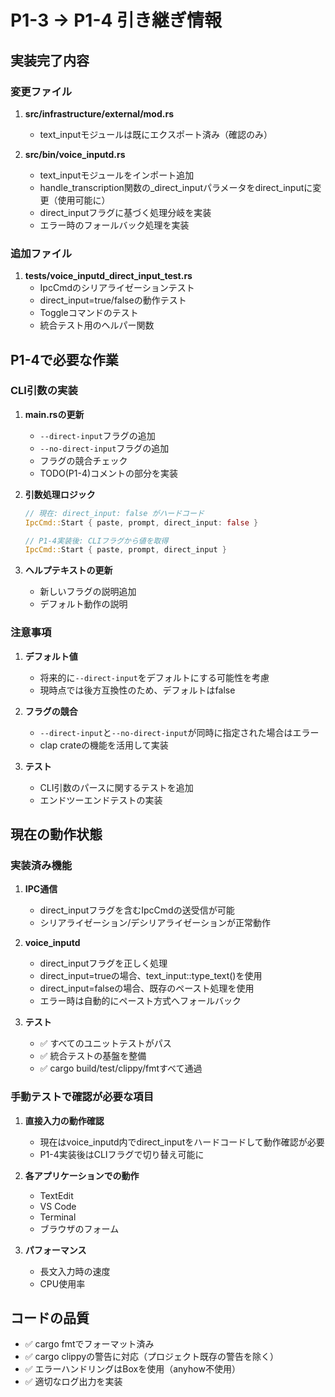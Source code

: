 # P1-3 → P1-4 引き継ぎ情報

## 実装完了内容

### 変更ファイル

1. **src/infrastructure/external/mod.rs**
   - text_inputモジュールは既にエクスポート済み（確認のみ）

2. **src/bin/voice_inputd.rs**
   - text_inputモジュールをインポート追加
   - handle_transcription関数の_direct_inputパラメータをdirect_inputに変更（使用可能に）
   - direct_inputフラグに基づく処理分岐を実装
   - エラー時のフォールバック処理を実装

### 追加ファイル

1. **tests/voice_inputd_direct_input_test.rs**
   - IpcCmdのシリアライゼーションテスト
   - direct_input=true/falseの動作テスト
   - Toggleコマンドのテスト
   - 統合テスト用のヘルパー関数

## P1-4で必要な作業

### CLI引数の実装

1. **main.rsの更新**
   - `--direct-input`フラグの追加
   - `--no-direct-input`フラグの追加
   - フラグの競合チェック
   - TODO(P1-4)コメントの部分を実装

2. **引数処理ロジック**
   ```rust
   // 現在: direct_input: false がハードコード
   IpcCmd::Start { paste, prompt, direct_input: false }
   
   // P1-4実装後: CLIフラグから値を取得
   IpcCmd::Start { paste, prompt, direct_input }
   ```

3. **ヘルプテキストの更新**
   - 新しいフラグの説明追加
   - デフォルト動作の説明

### 注意事項

1. **デフォルト値**
   - 将来的に`--direct-input`をデフォルトにする可能性を考慮
   - 現時点では後方互換性のため、デフォルトはfalse

2. **フラグの競合**
   - `--direct-input`と`--no-direct-input`が同時に指定された場合はエラー
   - clap crateの機能を活用して実装

3. **テスト**
   - CLI引数のパースに関するテストを追加
   - エンドツーエンドテストの実装

## 現在の動作状態

### 実装済み機能

1. **IPC通信**
   - direct_inputフラグを含むIpcCmdの送受信が可能
   - シリアライゼーション/デシリアライゼーションが正常動作

2. **voice_inputd**
   - direct_inputフラグを正しく処理
   - direct_input=trueの場合、text_input::type_text()を使用
   - direct_input=falseの場合、既存のペースト処理を使用
   - エラー時は自動的にペースト方式へフォールバック

3. **テスト**
   - ✅ すべてのユニットテストがパス
   - ✅ 統合テストの基盤を整備
   - ✅ cargo build/test/clippy/fmtすべて通過

### 手動テストで確認が必要な項目

1. **直接入力の動作確認**
   - 現在はvoice_inputd内でdirect_inputをハードコードして動作確認が必要
   - P1-4実装後はCLIフラグで切り替え可能に

2. **各アプリケーションでの動作**
   - TextEdit
   - VS Code
   - Terminal
   - ブラウザのフォーム

3. **パフォーマンス**
   - 長文入力時の速度
   - CPU使用率

## コードの品質

- ✅ cargo fmtでフォーマット済み
- ✅ cargo clippyの警告に対応（プロジェクト既存の警告を除く）
- ✅ エラーハンドリングはBox<dyn std::error::Error>を使用（anyhow不使用）
- ✅ 適切なログ出力を実装